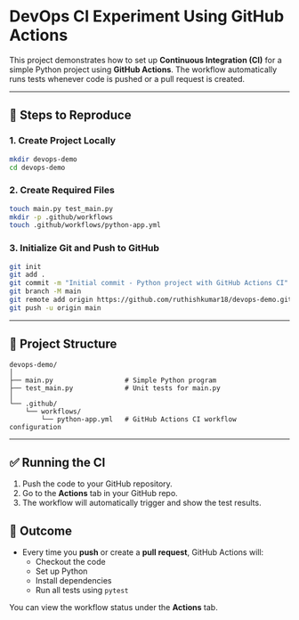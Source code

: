 # DevOps CI Experiment Using GitHub Actions

This project demonstrates how to set up **Continuous Integration (CI)** for a simple Python project using **GitHub Actions**. The workflow automatically runs tests whenever code is pushed or a pull request is created.

---

## 📌 Steps to Reproduce

### 1. Create Project Locally
```bash
mkdir devops-demo
cd devops-demo
```

### 2. Create Required Files
```bash
touch main.py test_main.py
mkdir -p .github/workflows
touch .github/workflows/python-app.yml
```

### 3. Initialize Git and Push to GitHub
```bash
git init
git add .
git commit -m "Initial commit - Python project with GitHub Actions CI"
git branch -M main
git remote add origin https://github.com/ruthishkumar18/devops-demo.git
git push -u origin main
```

---

## 📝 Project Structure
```
devops-demo/
│
├── main.py                  # Simple Python program
├── test_main.py             # Unit tests for main.py
│
└── .github/
    └── workflows/
        └── python-app.yml   # GitHub Actions CI workflow configuration
```

---
## ✅ Running the CI

1. Push the code to your GitHub repository.
2. Go to the **Actions** tab in your GitHub repo.
3. The workflow will automatically trigger and show the test results.

## 🚀 Outcome

- Every time you **push** or create a **pull request**, GitHub Actions will:
  - Checkout the code
  - Set up Python
  - Install dependencies
  - Run all tests using `pytest`

You can view the workflow status under the **Actions** tab.

